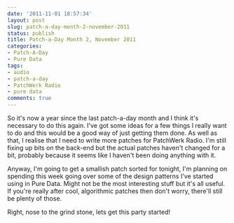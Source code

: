 ```yaml
---
date: '2011-11-01 18:57:34'
layout: post
slug: patch-a-day-month-2-november-2011
status: publish
title: Patch-a-Day Month 2, November 2011
categories:
- Patch-A-Day
- Pure Data
tags:
- audio
- patch-a-day
- PatchWerk Radio
- pure data
comments: true
---
```


So it's now a year since the last patch-a-day month and I think it's necessary to do this again. I've got some ideas for a few things I really want to do and this would be a good way of just getting them done. As well as that, I realise that I need to write more patches for PatchWerk Radio. I'm still fixing up bits on the back-end but the actual patches haven't changed for a bit, probably because it seems like I haven't been doing anything with it.

Anyway, I'm going to get a smallish patch sorted for tonight, I'm planning on spending this week going over some of the design patterns I've started using in Pure Data. Might not be the most interesting stuff but it's all useful. If you're really after cool, algorithmic patches then don't worry, there'll still be plenty of those.

Right, nose to the grind stone, lets get this party started!
